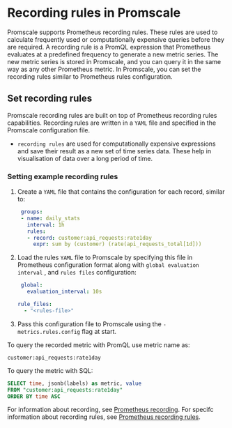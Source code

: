 # Recording rules in Promscale
Promscale supports Prometheus recording rules. These rules
are used to calculate frequently used or computationally expensive queries
before they are required. A recording rule is a PromQL expression that
Prometheus evaluates at a predefined frequency to generate a new metric series.
The new metric series is stored in Promscale, and you can query it in the same
way as any other Prometheus metric. In Promscale, you can set the recording 
rules similar to Prometheus rules configuration.

<procedure>

## Set recording rules

Promscale recording rules are built on top of Prometheus recording rules capabilities.
Recording rules are written in a `YAML` file and specified in the Promscale configuration
file.
* `recording rules` are used for computationally expensive expressions and save
their result as a new set of time series data. These help in visualisation of
data over a long period of time. 

### Setting example recording rules
1.  Create a `YAML` file that contains the configuration for each record,
    similar to:
    ```yaml
     groups:
     - name: daily_stats
       interval: 1h
       rules:
       - record: customer:api_requests:rate1day
         expr: sum by (customer) (rate(api_requests_total[1d]))
    ```
1.  Load the rules `YAML` file to Promscale by specifying this file in
    Prometheus configuration format along with `global evaluation interval` 
    , and `rules files` configuration:
    ```yaml
     global:
       evaluation_interval: 10s

    rule_files:
      - "<rules-file>"
    ```
1.  Pass this configuration file to Promscale using the `-metrics.rules.config`
    flag at start.
    
</procedure>

To query the recorded metric with PromQL use metric name as:
```promql
customer:api_requests:rate1day
```

To query the metric with SQL:
```sql
SELECT time, jsonb(labels) as metric, value
FROM "customer:api_requests:rate1day"
ORDER BY time ASC
```

For information about recording,
see [Prometheus recording][prometheus-recording]. For specifc information about
recording rules, see [Prometheus recording rules][prometheus-recording-rules].

[prometheus-recording]: https://prometheus.io/docs/practices/rules/
[prometheus-recording-rules]:
    https://prometheus.io/docs/prometheus/latest/configuration/recording_rules/
